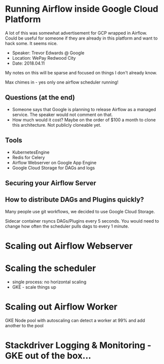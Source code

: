 # Running Airflow inside Google Cloud Platform

A lot of this was somewhat advertisement for GCP wrapped in Airflow. Could be useful for someone if they are already in this platform and want to hack some. It seems nice.

- Speaker: Trevor Edwards @ Google
- Location: WePay Redwood City
- Date: 2018.04.11

My notes on this will be sparse and focused on things I don't already know.

Max chimes in - yes only one airflow scheduler running!


## Questions (at the end)

- Someone says that Google is planning to release Airflow as a managed service. The speaker would not comment on that.
- How much would it cost? Maybe on the order of $100 a month to clone this architecture. Not publicly cloneable yet.


## Tools

- KubernetesEngine
- Redis for Celery
- Airflow Webserver on Google App Engine
- Google Cloud Storage for DAGs and logs


## Securing your Airflow Server


## How to distribute DAGs and Plugins quickly?

Many people use git workflows, we decided to use Google Cloud Storage.

Sidecar container rsyncs DAGs/Plugins every 5 seconds. You would need to change how often the scheduler pulls dags to every 1 minute.



# Scaling out Airflow Webserver


# Scaling the scheduler

- single process: no horizontal scaling
- GKE - scale things up

# Scaling out Airflow Worker

GKE Node pool with autoscaling can detect a worker at 99% and add another to the pool


# Stackdriver Logging & Monitoring - GKE out of the box...
